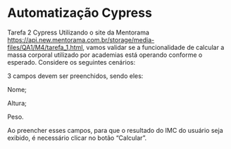 # Automatização Cypress

Tarefa 2 Cypress
Utilizando o site da Mentorama https://api.new.mentorama.com.br/storage/media-files/QA1/M4/tarefa_1.html, vamos validar se a funcionalidade de calcular a massa corporal utilizado por academias está operando conforme o esperado.
Considere os seguintes cenários:

3 campos devem ser preenchidos, sendo eles:

Nome;

Altura;

Peso.

Ao preencher esses campos, para que o resultado do IMC do usuário seja exibido, é necessário clicar no botão “Calcular”.
